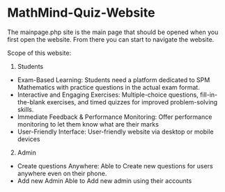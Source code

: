# MathMind-Quiz-Website
The mainpage.php site is the main page that should be opened when you first open the website. From there you can start to navigate the website.

Scope of this website:
1.	Students
-	Exam-Based Learning: 
    Students need a platform dedicated to SPM Mathematics with practice questions in the actual exam format.
-	Interactive and Engaging Exercises:
    Multiple-choice questions, fill-in-the-blank exercises, and timed quizzes for improved problem-solving skills.
-	Immediate Feedback & Performance Monitoring:
    Offer performance monitoring to let them know what are their marks
-	User-Friendly Interface: 
    User-friendly website via desktop or mobile devices

2.	Admin
-	Create questions Anywhere: 
    Able to Create new questions for users anywhere even on their phone.
-	Add new Admin
    Able to Add new admin using their accounts
